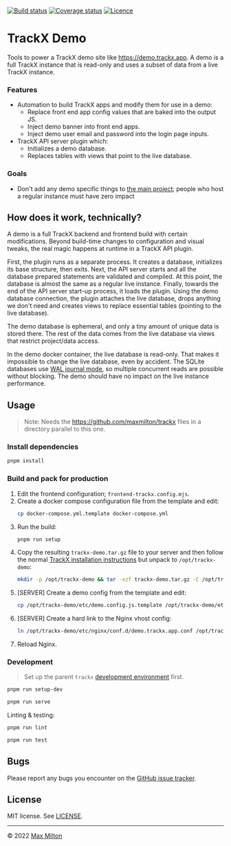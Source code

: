 [![Build status](https://img.shields.io/github/workflow/status/maxmilton/trackx-demo/ci)](https://github.com/maxmilton/trackx-demo/actions)
[![Coverage status](https://img.shields.io/codeclimate/coverage/maxmilton/trackx-demo)](https://codeclimate.com/github/maxmilton/trackx-demo)
[![Licence](https://img.shields.io/github/license/maxmilton/trackx-demo.svg)](https://github.com/maxmilton/trackx-demo/blob/master/LICENSE)

# TrackX Demo

Tools to power a TrackX demo site like <https://demo.trackx.app>. A demo is a full TrackX instance that is read-only and uses a subset of data from a live TrackX instance.

### Features

- Automation to build TrackX apps and modify them for use in a demo:
  - Replace front end app config values that are baked into the output JS.
  - Inject demo banner into front end apps.
  - Inject demo user email and password into the login page inputs.
- TrackX API server plugin which:
  - Initializes a demo database.
  - Replaces tables with views that point to the live database.

### Goals

- Don't add any demo specific things to [the main project](https://github.com/maxmilton/trackx); people who host a regular instance must have zero impact

## How does it work, technically?

A demo is a full TrackX backend and frontend build with certain modifications. Beyond build-time changes to configuration and visual tweaks, the real magic happens at runtime in a TrackX API plugin.

First, the plugin runs as a separate process. It creates a database, initializes its base structure, then exits. Next, the API server starts and all the database prepared statements are validated and compiled. At this point, the database is almost the same as a regular live instance. Finally, towards the end of the API server start-up process, it loads the plugin. Using the demo database connection, the plugin attaches the live database, drops anything we don't need and creates views to replace essential tables (pointing to the live database).

The demo database is ephemeral, and only a tiny amount of unique data is stored there. The rest of the data comes from the live database via views that restrict project/data access.

In the demo docker container, the live database is read-only. That makes it impossible to change the live database, even by accident. The SQLite databases use [WAL journal mode](https://www.sqlite.org/wal.html), so multiple concurrent reads are possible without blocking. The demo should have no impact on the live instance performance.

## Usage

> Note: Needs the <https://github.com/maxmilton/trackx> files in a directory parallel to this one.

### Install dependencies

```sh
pnpm install
```

### Build and pack for production

1. Edit the frontend configuration; `frontend-trackx.config.mjs`.
1. Create a docker compose configuration file from the template and edit:
   ```sh
   cp docker-compose.yml.template docker-compose.yml
   ```
1. Run the build:
   ```sh
   pnpm run setup
   ```
1. Copy the resulting `trackx-demo.tar.gz` file to your server and then follow the normal [TrackX installation instructions](https://docs.trackx.app/#/getting-started/installation.md) but unpack to `/opt/trackx-demo`:
   ```sh
   mkdir -p /opt/trackx-demo && tar -xzf trackx-demo.tar.gz -C /opt/trackx-demo && rm trackx-demo.tar.gz
   ```
1. [SERVER] Create a demo config from the template and edit:
   ```sh
   cp /opt/trackx-demo/etc/demo.config.js.template /opt/trackx-demo/etc/demo.config.js
   ```
1. [SERVER] Create a hard link to the Nginx vhost config:
   ```sh
   ln /opt/trackx-demo/etc/nginx/conf.d/demo.trackx.app.conf /opt/trackx/etc/nginx/conf.d/
   ```
1. Reload Nginx.

### Development

> Set up the parent `trackx` [development environment](https://docs.trackx.app/#/advanced-guides/development.md) first.

```sh
pnpm run setup-dev
```

```sh
pnpm run serve
```

Linting & testing:

```sh
pnpm run lint
```

```sh
pnpm run test
```

## Bugs

Please report any bugs you encounter on the [GitHub issue tracker](https://github.com/maxmilton/trackx-demo/issues).

## License

MIT license. See [LICENSE](https://github.com/maxmilton/trackx-demo/blob/master/LICENSE).

---

© 2022 [Max Milton](https://maxmilton.com)
